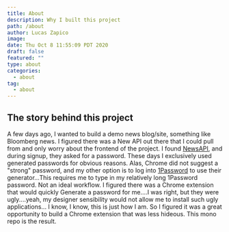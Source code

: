 ```yaml
---
title: About
description: Why I built this project
path: /about
author: Lucas Zapico
image: 
date: Thu Oct 8 11:55:09 PDT 2020
draft: false
featured: ""
type: about
categories:
  - about
tag:
  - about
---
```



## The story behind this project

A few days ago, I wanted to build a demo news blog/site, something like Bloomberg news. I figured there was a New API out there that I could pull from and only worry about the frontend of the project. I found [NewsAPI](https://newsapi.org/), and during signup, they asked for a password. These days I exclusively used generated passwords for obvious reasons. Alas, Chrome did not suggest a "strong" password, and my other option is to log into [1Password](https://1password.com/) to use their generator...This requires me to type in my relatively long 1Password password. Not an ideal workflow. I figured there was a Chrome extension that would quickly Generate a password for me....I was right, but they were ugly....yeah, my designer sensibility would not allow me to install such ugly applications... I know, I know, this is just how I am. So I figured it was a great opportunity to build a Chrome extension that was less hideous. This mono repo is the result. 